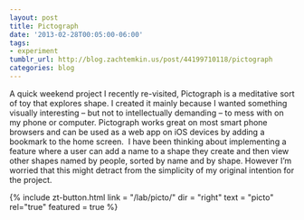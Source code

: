 ```yaml
---
layout: post
title: Pictograph
date: '2013-02-28T00:05:00-06:00'
tags: 
- experiment
tumblr_url: http://blog.zachtemkin.us/post/44199710118/pictograph
categories: blog
---
```

A quick weekend project I recently re-visited, Pictograph is a meditative sort of toy that explores shape.<!--break--> I created it mainly because I wanted something visually interesting – but not to intellectually demanding – to mess with on my phone or computer. Pictograph works great on most smart phone browsers and can be used as a web app on iOS devices by adding a bookmark to the home screen. 
I have been thinking about implementing a feature where a user can add a name to a shape they create and then view other shapes named by people, sorted by name and by shape. However I’m worried that this might detract from the simplicity of my original intention for the project.

{%
	include zt-button.html
	link = "/lab/picto/"
	dir = "right"
	text = "picto"
	rel="true"
	featured = true
%}